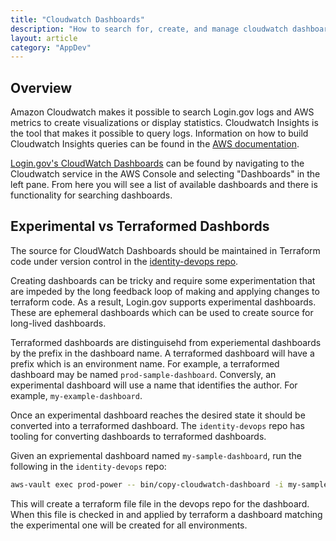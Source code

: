 ```yaml
---
title: "Cloudwatch Dashboards"
description: "How to search for, create, and manage cloudwatch dashboards"
layout: article
category: "AppDev"
---
```


## Overview

Amazon Cloudwatch makes it possible to search Login.gov logs and AWS metrics to
create visualizations or display statistics.
Cloudwatch Insights is the tool that makes it possible to query logs.
Information on how to build Cloudwatch Insights queries can be found in the
[AWS documentation](https://docs.aws.amazon.com/AmazonCloudWatch/latest/logs/CWL_QuerySyntax.html).

[Login.gov's CloudWatch Dashboards](https://us-west-2.console.aws.amazon.com/cloudwatch/home?region=us-west-2#dashboards:)
can be found by navigating to the Cloudwatch service in the AWS Console and
selecting "Dashboards" in the left pane.
From here you will see a list of available dashboards and there is functionality
for searching dashboards.

## Experimental vs Terraformed Dashbords

The source for CloudWatch Dashboards should be maintained in Terraform code
under version control in the
[identity-devops repo](https://github.com/18f/identity-devops).

Creating dashboards can be tricky and require some experimentation that are
impeded by the long feedback loop of making and applying changes to terraform
code.
As a result, Login.gov supports experimental dashboards.
These are ephemeral dashboards which can be used to create source for long-lived
dashboards.

Terraformed dashboards are distinguisehd from experiemental dashboards by the
prefix in the dashboard name.
A terraformed dashboard will have a prefix which is an environment name.
For example, a terraformed dashboard may be named `prod-sample-dashboard`.
Conversly, an experimental dashboard will use a name that identifies the author.
For example, `my-example-dashboard`.

Once an experimental dashboard reaches the desired state it should be converted
into a terraformed dashboard.
The `identity-devops` repo has tooling for converting dashboards to terraformed
dashboards.

Given an expriemental dashboard named `my-sample-dashboard`, run the
following in the `identity-devops` repo:

```bash
aws-vault exec prod-power -- bin/copy-cloudwatch-dashboard -i my-sample-dashboard
```

This will create a terraform file file in the devops repo for the dashboard.
When this file is checked in and applied by terraform a dashboard matching
the experimental one will be created for all environments.
